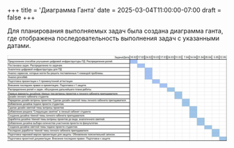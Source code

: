 +++
title = 'Диаграмма Ганта'
date = 2025-03-04T11:00:00-07:00
draft = false
+++

Для планирования выполняемых задач была создана диаграмма ганта, где отображена последовательность выполнения задач с указанными датами.

![](55.png)